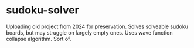 # sudoku-solver
Uploading old project from 2024 for preservation. Solves solveable sudoku boards, but may struggle on largely empty ones. Uses wave function collapse algorithm. Sort of.
